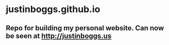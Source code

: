 # justinboggs.github.io


## Repo for building my personal website. Can now be seen at http://justinboggs.us